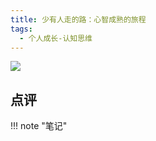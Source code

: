 ```yaml
---
title: 少有人走的路：心智成熟的旅程
tags:
  - 个人成长-认知思维
---
```


![](https://wfqqreader-1252317822.image.myqcloud.com/cover/862/33800862/s_33800862.jpg)


## 点评




!!! note "笔记"

	  

